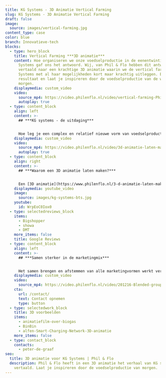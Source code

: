 ```yaml
---
title: KG Systems - 3D Animatie Vertical Farming
slug: KG Systems - 3D Animatie Vertical Farming
draft: false
image:
  source: images/vertical-farming.jpg
content_type: case
color: blue
branch: Innovatieve-tech
blocks:
  - type: hero_block
    title: Vertical Farming ***3D animatie***
    content: Hoe organiseren we onze voedselproductie in de eenentwintigste eeuw? KG
      Systems gaf ons het antwoord. Wij, van Phil & Flo hebben dit antwoord
      vertaald naar een krachtige 3D animatie waarin we de vertical farm van KG
      Systems met al haar mogelijkheden kort maar krachtig uitleggen. Bekijk het
      resultaat en laat je inspireren door de voedselproductie van de wereld van
      morgen.
    displaymedia: custom_video
    video:
      source_mp4: https://video.philenflo.nl/video/vertical-farming-Phil-en-Flo-website-source.mp4
      autoplay: true
  - type: content_block
    align: left
    content: >-
      ## ***KG systems - de uitdaging***


      Hoe leg je een complex en relatief nieuwe vorm van voedselproductie uit aan een wereldwijde doelgroep? KG Systems heeft afnemers over de hele wereld die interesse hebben in hun producten. Onze video moest dus begrijpbaar en herkenbaar zijn voor zowel Europeanen, Aziaten en Amerikanen. Het werd al snel duidelijk dat 3D de juiste keuze was.
    displaymedia: custom_video
    video:
      source_mp4: https://video.philenflo.nl/video/3d-animatie-laten-maken-phil-en-flo1.mp4
      autoplay: true
  - type: content_block
    align: right
    content: >-
      ## ***Waarom een 3D animatie laten maken?***


      Een [3D animatie](https://www.philenflo.nl/3-d-animatie-laten-maken/) leent zich bij uitstek als middel om complexe, innovatieve technieken uit te leggen. Maar een systeem uitleggen kan natuurlijk ook prima middels een film. Waarom dan toch 3D? Met een 3D animatie kunnen we niet alleen tot in detail een product of systeem laten zien, maar ook haar context. We bouwen een complete digitale filmset op vanuit het niets. Dus zodra we het product, in dit geval de vertical farm, gebouwd hebben, dan kunnen we nog alle kanten op. Vertical farming in China? Geen probleem! Volgende scène in Amsterdam? Is goed! De wereld van 3D animaties is visueel onbeperkt en enkel gelimiteerd door je eigen creatieve inzichten.
    displaymedia: youtube_video
    image:
      source: images/kg-systems-bts.jpg
    youtube:
      id: WrpEoC0Iox0
  - type: selectedreviews_block
    items:
      - Bigshopper
      - showa
      - DMT
    more_items: false
    title: Google Reviews
  - type: content_block
    align: left
    content: >-
      ## ***Samen sterker in de marketingmix***


      Het samen brengen en afstemmen van alle marketingvormen werkt versterkend en is daarom iets waar we altijd op inzetten! De 3D animatie is ingezet als onderdeel van een grotere rebranding. Om de inzet en herkenbaarheid van de KG Systems vertical farm nog verder te verbeteren, maakten we naast de animatie ook een strakke teaser om te delen op social media. Tot slot maakten we een prachtige still waarin de vertical farm en haar belangrijkste onderdelen worden uitgelicht. Ideaal voor op de nieuwe KG Systems website.
    displaymedia: custom_video
    video:
      source_mp4: https://video.philenflo.nl/video/201216-Blended-group-Teaser.mp4
    cta:
      url: /contact/
      text: Contact opnemen
      type: button
  - type: selectedwork_block
    title: 3D voorbeelden
    items:
      - animatiefilm-over-biogas
      - BinBin
      - alfen-Smart-Charging-Network-3D-animatie
    more_items: false
  - type: contact_block
    contacts:
      - peter-de-graaf
seo:
  title: 3D animatie voor KG Systems | Phil & Flo
  description: Phil & Flo heeft in een 3D animatie het verhaal van KG systems
    vertaald. Laat je inspireren door de voedselproductie van morgen.
---
```


